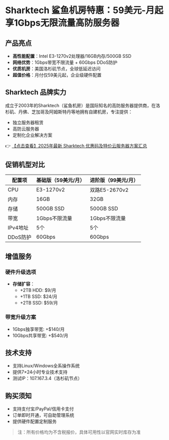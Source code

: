 # Sharktech 鲨鱼机房特惠：59美元-月起享1Gbps无限流量高防服务器

## 产品亮点
- **高性能配置**：Intel E3-1270v2处理器/16GB内存/500GB SSD
- **网络优势**：1Gbps带宽不限流量 + 60Gbps DDoS防护
- **优质机房**：美国洛杉矶节点，全球低延迟访问
- **超值价格**：月付仅59美元起，企业级硬件配置

## Sharktech 品牌实力
成立于2003年的Sharktech（鲨鱼机房）是国际知名的高防服务器提供商，在洛杉矶、丹佛、芝加哥及阿姆斯特丹等地拥有自建机房，专注提供：
- 独立服务器租赁
- 高防云服务器
- 定制化企业解决方案

👉 [【点击查看】2025年最新 Sharktech 优惠码及特价云服务器方案汇总](https://bit.ly/Sharktech)

## 促销机型对比
| 配置项       | 基础版（59美元/月） | 进阶版（99美元/月） |
|--------------|---------------------|---------------------|
| CPU          | E3-1270v2          | 双路E5-2670v2       |
| 内存         | 16GB               | 32GB                |
| 存储         | 500GB SSD          | 500GB SSD           |
| 带宽         | 1Gbps不限流量      | 1Gbps不限流量       |
| IPv4地址     | 5个                | 5个                 |
| DDoS防护     | 60Gbps             | 60Gbps              |

## 增值服务
### 硬件升级选项
- **存储扩容**：
  - +2TB HDD: $9/月
  - +1TB SSD: $24/月
  - +2TB SSD: $59/月

### 带宽升级方案
- 1Gbps独享带宽: +$140/月
- 10Gbps共享带宽: +$540/月

## 技术支持
- 支持Linux/Windows全系操作系统
- 提供7×24小时专业技术支持
- 测试IP：107.167.3.4（洛杉矶节点）

## 购买须知
- 支持支付宝/PayPal/信用卡支付
- 订单即时开通，可自助管理系统
- 提供硬件配置定制服务

> 注：所有价格均为不含税报价，具体可用性以官网实时库存为准